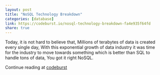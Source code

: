 ```yaml
---
layout: post
title: "NoSQL Technology Breakdown"
categories: [database]
link: https://codeburst.io/nosql-technology-breakdown-fa4e935f64fd
share: true
---
```


Today, it is not hard to believe that, Millions of terabytes of data is created every single day, With this exponential growth of data industry it was time for the industry to move towards something which is better than SQL to handle tons of data, You got it right NoSQL.

<!--more-->

Continue reading at [codeburst](https://codeburst.io/nosql-technology-breakdown-fa4e935f64fd)